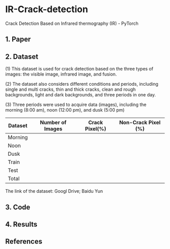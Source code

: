 # IR-Crack-detection
Crack Detection Based on Infrared thermography (IR) - PyTorch

## 1. Paper

## 2. Dataset
(1) This dataset is used for crack detection based on the three types of images: the visible image, infrared image, and fusion.

(2) The dataset also considers different conditions and periods, including single and multi cracks, thin and thick cracks, clean and rough backgrounds, light and dark backgrounds, and three periods in one day.

(3) Three periods were used to acquire data (images), including the morning (8:00 am), noon (12:00 pm), and dusk (5:00 pm)

| Dataset |Number of Images | Crack Pixel(%) | Non-Crack Pixel (%)|
|---|---|---|---|
| Morning |
| Noon |
| Dusk |
| Train |
| Test |
| Total |


The link of the dataset: Googl Drive; Baidu Yun


## 3. Code



## 4. Results





## References
